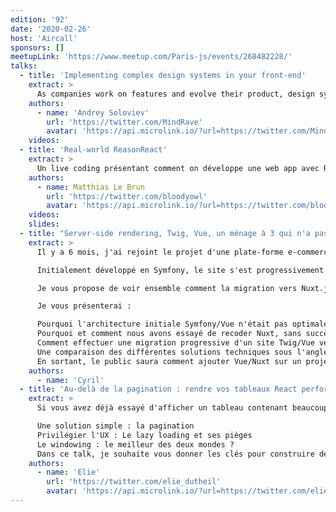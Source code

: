 ```yaml
---
edition: '92'
date: '2020-02-26'
host: 'Aircall'
sponsors: []
meetupLink: 'https://www.meetup.com/Paris-js/events/268482228/'
talks:
  - title: 'Implementing complex design systems in your front-end'
    extract: >
      As companies work on features and evolve their product, design systems become increasingly used and front-end engineers find themselves working with atomic components more and more. Our goal is to make our front-end components into our single source of truth, instead of the sketch files, and we'd like to share a few thoughts on how we're going about it.
    authors:
      - name: 'Andrey Soloviev'
        url: 'https://twitter.com/MindRave'
        avatar: 'https://api.microlink.io/?url=https://twitter.com/MindRave&amps;embed=image.url'
    videos:
  - title: 'Real-world ReasonReact'
    extract: >
      Un live coding présentant comment on développe une web app avec ReasonReact. Approche de divers sujets tels que les Future, les types Result, les reducerComponents, les souscriptions et le routing.
    authors:
      - name: Matthias Le Brun
        url: 'https://twitter.com/bloodyowl'
        avatar: 'https://api.microlink.io/?url=https://twitter.com/bloodyowl&amps;embed=image.url'
    videos:
    slides:
  - title: "Server-side rendering, Twig, Vue, un ménage à 3 qui n'a pas fonctionné "
    extract: >
      Il y a 6 mois, j'ai rejoint le projet d'une plate-forme e-commerce: Tarkett, multinationale française spécialisée dans le revêtement de sols.

      Initialement développé en Symfony, le site s'est progressivement orienté sur une solution hybride Symfony/Vue.js afin de rendre dynamiques certaines parties du site.

      Je vous propose de voir ensemble comment la migration vers Nuxt.js nous a permis de diviser par 4 la métrique Visually Complete.

      Je vous présenterai :

      Pourquoi l'architecture initiale Symfony/Vue n'était pas optimale.
      Pourquoi et comment nous avons essayé de recoder Nuxt, sans succès...
      Comment effectuer une migration progressive d'un site Twig/Vue vers une solution 100% Nuxt.
      Une comparaison des différentes solutions techniques sous l'angle du Speed Index.
      En sortant, le public saura comment ajouter Vue/Nuxt sur un projet Symfony et repartira avec tous les tips pour réussir une migration progressive.
    authors:
      - name: 'Cyril'
  - title: 'Au-delà de la pagination : rendre vos tableaux React performants grâce au windowing'
    extract: >
      Si vous avez déjà essayé d'afficher un tableau contenant beaucoup d'éléments en React, vous savez probablement que cela peut très vite dégrader les performances de votre site. Nous allons aborder les techniques suivantes pour améliorer les performances :

      Une solution simple : la pagination
      Privilégier l'UX : Le lazy loading et ses pièges
      Le windowing : le meilleur des deux mondes ?
      Dans ce talk, je souhaite vous donner les clés pour construire des tableaux performants du premier coup.
    authors:
      - name: 'Elie'
        url: 'https://twitter.com/elie_dutheil'
        avatar: 'https://api.microlink.io/?url=https://twitter.com/elie_dutheil&amps;embed=image.url'
---
```

